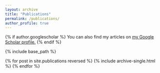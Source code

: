 ```yaml
---
layout: archive
title: "Publications"
permalink: /publications/
author_profile: true
---
```


{% if author.googlescholar %}
  You can also find my articles on <u><a href="{{author.googlescholar}}">my Google Scholar profile</a>.</u>
{% endif %}
<!-- You can also find my articles on <u><a href="https://scholar.google.com/citations?user=BP0WzIQAAAAJ&hl=en&authuser=1&oi=ao">Google Scholar</a>.</u> -->

{% include base_path %}

{% for post in site.publications reversed %}
  {% include archive-single.html %}
{% endfor %}